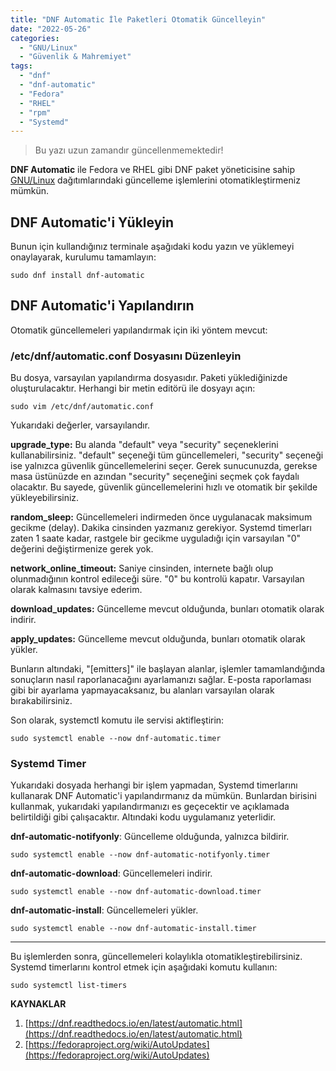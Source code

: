 ```yaml
---
title: "DNF Automatic İle Paketleri Otomatik Güncelleyin"
date: "2022-05-26"
categories: 
  - "GNU/Linux"
  - "Güvenlik & Mahremiyet"
tags: 
  - "dnf"
  - "dnf-automatic"
  - "Fedora"
  - "RHEL"
  - "rpm"
  - "Systemd"
---
```


> Bu yazı uzun zamandır güncellenmemektedir!

**DNF Automatic** ile Fedora ve RHEL gibi DNF paket yöneticisine sahip [GNU/Linux](https://furuy.com/categories/gnu-linux/) dağıtımlarındaki güncelleme işlemlerini otomatikleştirmeniz mümkün.

## DNF Automatic'i Yükleyin

Bunun için kullandığınız terminale aşağıdaki kodu yazın ve yüklemeyi onaylayarak, kurulumu tamamlayın:

```
sudo dnf install dnf-automatic
```

## DNF Automatic'i Yapılandırın

Otomatik güncellemeleri yapılandırmak için iki yöntem mevcut:

### /etc/dnf/automatic.conf Dosyasını Düzenleyin

Bu dosya, varsayılan yapılandırma dosyasıdır. Paketi yüklediğinizde oluşturulacaktır. Herhangi bir metin editörü ile dosyayı açın:

```
sudo vim /etc/dnf/automatic.conf
```


Yukarıdaki değerler, varsayılandır.

**upgrade\_type:** Bu alanda "default" veya "security" seçeneklerini kullanabilirsiniz. "default" seçeneği tüm güncellemeleri, "security" seçeneği ise yalnızca güvenlik güncellemelerini seçer. Gerek sunucunuzda, gerekse masa üstünüzde en azından "security" seçeneğini seçmek çok faydalı olacaktır. Bu sayede, güvenlik güncellemelerini hızlı ve otomatik bir şekilde yükleyebilirsiniz.

**random\_sleep:** Güncellemeleri indirmeden önce uygulanacak maksimum gecikme (delay). Dakika cinsinden yazmanız gerekiyor. Systemd timerları zaten 1 saate kadar, rastgele bir gecikme uyguladığı için varsayılan "0" değerini değiştirmenize gerek yok.

**network\_online\_timeout:** Saniye cinsinden, internete bağlı olup olunmadığının kontrol edileceği süre. "0" bu kontrolü kapatır. Varsayılan olarak kalmasını tavsiye ederim.

**download\_updates:** Güncelleme mevcut olduğunda, bunları otomatik olarak indirir.

**apply\_updates:** Güncelleme mevcut olduğunda, bunları otomatik olarak yükler.

Bunların altındaki, "\[emitters\]" ile başlayan alanlar, işlemler tamamlandığında sonuçların nasıl raporlanacağını ayarlamanızı sağlar. E-posta raporlaması gibi bir ayarlama yapmayacaksanız, bu alanları varsayılan olarak bırakabilirsiniz.

Son olarak, systemctl komutu ile servisi aktifleştirin:

```
sudo systemctl enable --now dnf-automatic.timer
```

### Systemd Timer

Yukarıdaki dosyada herhangi bir işlem yapmadan, Systemd timerlarını kullanarak DNF Automatic'i yapılandırmanız da mümkün. Bunlardan birisini kullanmak, yukarıdaki yapılandırmanızı es geçecektir ve açıklamada belirtildiği gibi çalışacaktır. Altındaki kodu uygulamanız yeterlidir.

**dnf-automatic-notifyonly**: Güncelleme olduğunda, yalnızca bildirir.

```
sudo systemctl enable --now dnf-automatic-notifyonly.timer
```

**dnf-automatic-download**: Güncellemeleri indirir.

```
sudo systemctl enable --now dnf-automatic-download.timer
```

**dnf-automatic-install**: Güncellemeleri yükler.

```
sudo systemctl enable --now dnf-automatic-install.timer
```

* * *

Bu işlemlerden sonra, güncellemeleri kolaylıkla otomatikleştirebilirsiniz. Systemd timerlarını kontrol etmek için aşağıdaki komutu kullanın:

```
sudo systemctl list-timers
```

**KAYNAKLAR**

1. [https://dnf.readthedocs.io/en/latest/automatic.html](https://dnf.readthedocs.io/en/latest/automatic.html)
2. [https://fedoraproject.org/wiki/AutoUpdates](https://fedoraproject.org/wiki/AutoUpdates)
